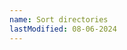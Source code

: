 ```yaml
---
name: Sort directories
lastModified: 08-06-2024
---
```


<script>
  import { Tooltip } from "$lib/components";
</script>

<Tooltip title="Markdown reference">

</Tooltip>
